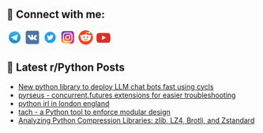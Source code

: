 ## 🔎 Connect with me:
[<img src="https://github.com/bullbesh/bullbesh/blob/main/images/Telegram.png" width="32" height="32" />](https://t.me/bullbesh)
[<img src="https://github.com/bullbesh/bullbesh/blob/main/images/VK.png" width="32" height="32" />](https://vk.com/bullbesh)
[<img src="https://github.com/bullbesh/bullbesh/blob/main/images/Twitter.png" width="32" height="32" />](https://twitter.com/bullbesh1)
[<img src="https://github.com/bullbesh/bullbesh/blob/main/images/Instagram.png" width="32" height="32" />](https://www.instagram.com/bullbesh)
[<img src="https://github.com/bullbesh/bullbesh/blob/main/images/Reddit.png" width="32" height="32" />](https://www.reddit.com/user/bullbesh)
[<img src="https://github.com/bullbesh/bullbesh/blob/main/images/YouTube.png" width="32" height="32" />](https://www.youtube.com/channel/UCtfjRs6uzgq5mfm8S06WTcg)

## 📕 Latest r/Python Posts
<!-- BLOG-POST-LIST:START -->
- [New python library to deploy LLM chat bots fast using cycls](https://www.reddit.com/r/Python/comments/1ch16tc/new_python_library_to_deploy_llm_chat_bots_fast/)
- [pyrseus - concurrent.futures extensions for easier troubleshooting](https://www.reddit.com/r/Python/comments/1cgx1qp/pyrseus_concurrentfutures_extensions_for_easier/)
- [python irl in london england](https://www.reddit.com/r/Python/comments/1cgsxff/python_irl_in_london_england/)
- [tach - a Python tool to enforce modular design](https://www.reddit.com/r/Python/comments/1cgsopt/tach_a_python_tool_to_enforce_modular_design/)
- [Analyzing Python Compression Libraries: zlib, LZ4, Brotli, and Zstandard](https://www.reddit.com/r/Python/comments/1cgk4xi/analyzing_python_compression_libraries_zlib_lz4/)
<!-- BLOG-POST-LIST:END -->
